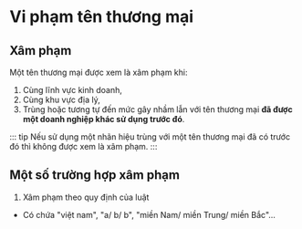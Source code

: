 # Vi phạm tên thương mại
## Xâm phạm
Một tên thương mại được xem là xâm phạm khi:
1. Cùng lĩnh vực kinh doanh,
2. Cùng khu vực địa lý,
3. Trùng hoặc tương tự đến mức gây nhầm lẫn với tên thương mại **đã được một doanh nghiệp khác sử dụng trước đó**.

::: tip
Nếu sử dụng một nhãn hiệu trùng với một tên thương mại đã có trước đó thì không được xem là xâm phạm.
:::

## Một số trường hợp xâm phạm
1. Xâm phạm theo quy định của luật
* Có chứa "việt nam", "a/ b/ b", "miền Nam/ miền Trung/ miền Bắc"...